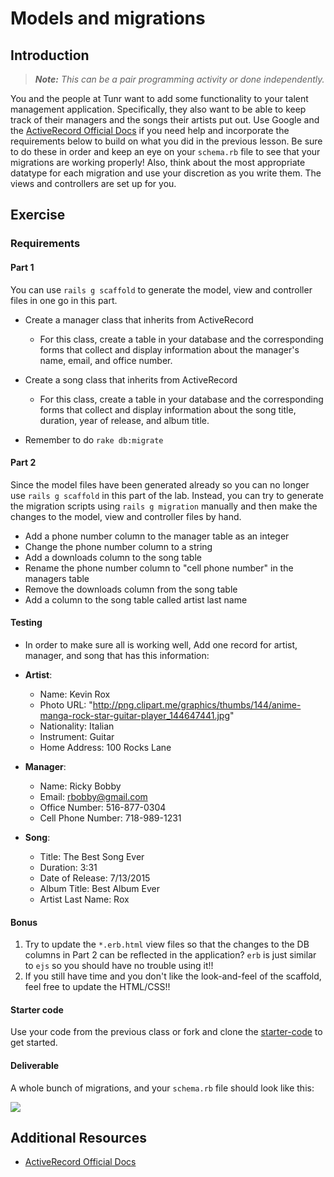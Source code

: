 # Models and migrations

## Introduction

> ***Note:*** _This can be a pair programming activity or done independently._

You and the people at Tunr want to add some functionality to your talent management application.  Specifically, they also want to be able to keep track of their managers and the songs their artists put out. Use Google and the [ActiveRecord Official Docs](http://edgeguides.rubyonrails.org/active_record_migrations.html) if you need help and incorporate the requirements below to build on what you did in the previous lesson.  Be sure to do these in order and keep an eye on your ```schema.rb``` file to see that your migrations are working properly!  Also, think about the most appropriate datatype for each migration and use your discretion as you write them.  The views and controllers are set up for you.

## Exercise

### Requirements

#### Part 1
  You can use `rails g scaffold` to generate the model, view and controller files in one go in this part.

  - Create a manager class that inherits from ActiveRecord

    - For this class, create a table in your database and the corresponding forms that collect and display information about the manager's name, email, and office number.

  - Create a song class that inherits from ActiveRecord

    - For this class, create a table in your database and the corresponding forms that collect and display information about the song title, duration, year of release, and album title.

  - Remember to do `rake db:migrate`

#### Part 2
  Since the model files have been generated already so you can no longer use `rails g scaffold` in this part of the lab. Instead, you can try to generate the migration scripts using `rails g migration` manually and then make the changes to the model, view and controller files by hand.

  - Add a phone number column to the manager table as an integer
  - Change the phone number column to a string
  - Add a downloads column to the song table
  - Rename the phone number column to "cell phone number" in the managers table
  - Remove the downloads column from the song table
  - Add a column to the song table called artist last name

#### Testing

  - In order to make sure all is working well, Add one record for artist, manager, and song that has this information:

  - **Artist**:

    - Name: Kevin Rox
    - Photo URL: "http://png.clipart.me/graphics/thumbs/144/anime-manga-rock-star-guitar-player_144647441.jpg"
    - Nationality: Italian
    - Instrument: Guitar
    - Home Address: 100 Rocks Lane

  - **Manager**:

    - Name: Ricky Bobby
    - Email: rbobby@gmail.com
    - Office Number: 516-877-0304
    - Cell Phone Number: 718-989-1231

  - **Song**:

    - Title: The Best Song Ever
    - Duration: 3:31
    - Date of Release: 7/13/2015
    - Album Title: Best Album Ever
    - Artist Last Name: Rox

#### Bonus
  1. Try to update the `*.erb.html` view files so that the changes to the DB columns in Part 2 can be reflected in the application? `erb` is just similar to `ejs` so you should have no trouble using it!!
  1. If you still have time and you don't like the look-and-feel of the scaffold, feel free to update the HTML/CSS!!


#### Starter code

Use your code from the previous class or fork and clone the [starter-code](starter-code) to get started.

#### Deliverable

A whole bunch of migrations, and your ```schema.rb``` file should look like this:

![](http://s29.postimg.org/4sw62q90n/Screen_Shot_2015_07_13_at_12_00_36_PM.png)

## Additional Resources

- [ActiveRecord Official Docs](http://edgeguides.rubyonrails.org/active_record_migrations.html)
